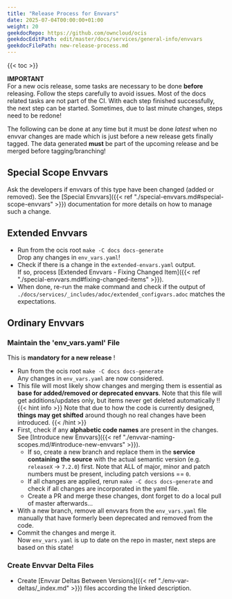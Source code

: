 ```yaml
---
title: "Release Process for Envvars"
date: 2025-07-04T00:00:00+01:00
weight: 20
geekdocRepo: https://github.com/owncloud/ocis
geekdocEditPath: edit/master/docs/services/general-info/envvars
geekdocFilePath: new-release-process.md
---
```


{{< toc >}}

**IMPORTANT**\
For a new ocis release, some tasks are necessary to be done **before** releasing. Follow the steps carefully to avoid issues. Most of the docs related tasks are not part of the CI. With each step finished successfully, the next step can be started. Sometimes, due to last minute changes, steps need to be redone!

The following can be done at any time but it must be done *latest* when no envvar changes are made which is just before a new release gets finally tagged. The data generated **must** be part of the upcoming release and be merged before tagging/branching!

## Special Scope Envvars

Ask the developers if envvars of this type have been changed (added or removed). See the [Special Envvars]({{< ref "./special-envvars.md#special-scope-envvars" >}}) documentation for more details on how to manage such a change.

## Extended Envvars

* Run from the ocis root `make -C docs docs-generate`\
Drop any changes in `env_vars.yaml`!
* Check if there is a change in the `extended-envars.yaml` output.\
If so, process [Extended Envvars - Fixing Changed Item]({{< ref "./special-envvars.md#fixing-changed-items" >}}).
* When done, re-run the make command and check if the output of `./docs/services/_includes/adoc/extended_configvars.adoc` matches the expectations.

## Ordinary Envvars

### Maintain the 'env_vars.yaml' File

This is **mandatory for a new release** !

* Run from the ocis root `make -C docs docs-generate`\
Any changes in `env_vars.yaml` are now considered.
* This file will most likely show changes and merging them is essential as **base for added/removed or deprecated envvars**. Note that this file will get additions/updates only, but items never get deleted automatically !!\
{{< hint info >}}
Note that due to how the code is currently designed, **things may get shifted** around though no real changes have been introduced.
{{< /hint >}}
* First, check if any **alphabetic code names** are present in the changes. See [Introduce new Envvars]({{< ref "./envvar-naming-scopes.md/#introduce-new-envvars" >}}).
  * If so, create a new branch and replace them in the **service containing the source** with the actual semantic version (e.g. `releaseX` → `7.2.0`) first. Note that ALL of major, minor and patch numbers must be present, including patch versions == `0`.
  * If all changes are applied, rerun `make -C docs docs-generate` and check if all changes are incorporated in the yaml file.
  * Create a PR and merge these changes, dont forget to do a local pull of master afterwards...
* With a new branch, remove all envvars from the `env_vars.yaml` file manually that have formerly been deprecated and removed from the code.
* Commit the changes and merge it.\
Now `env_vars.yaml` is up to date on the repo in master, next steps are based on this state!

### Create Envvar Delta Files

* Create [Envvar Deltas Between Versions]({{< ref "./env-var-deltas/_index.md" >}}) files according the linked description.
